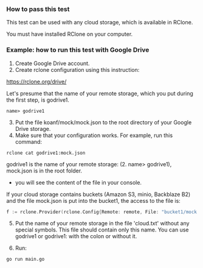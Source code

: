 ### How to pass this test

This test can be used with any cloud storage,
which is available in RClone.

You must have installed RClone on your computer.

### Example: how to run this test with Google Drive

1. Create Google Drive account.
2. Create rclone configuration using this instruction:

https://rclone.org/drive/

Let's presume that the name of your remote storage, which
you put during the first step, is godrive1.

```
name> godrive1
```

3. Put the file koanf/mock/mock.json to the root directory
of your Google Drive storage.
4. Make sure that your configuration works. For example,
run this command:

```
rclone cat godrive1:mock.json
```

godrive1 is the name of your remote storage:
(2. name> godrive1), mock.json is in the root folder.

- you will see the content of the file in your console.

If your cloud storage contains buckets (Amazon S3,
minio, Backblaze B2) and the file mock.json is put into
the bucket1, the access to the file is:

```go
f := rclone.Provider(rclone.Config{Remote: remote, File: "bucket1/mock.json"})
```

5. Put the name of your remote storage in the file
'cloud.txt' without any special symbols. This file
should contain only this name. You can use godrive1
or godrive1: with the colon or without it.

6. Run:

```
go run main.go
```
